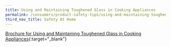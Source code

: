 ```yaml
---
title: Using and Maintaining Toughened Glass in Cooking Appliances
permalink: /consumers/product-safety-tips/using-and-maintaining-toughened-glass-in-cooking-appliances
third_nav_title: Safety At Home
---
```

[Brochure for Using and Maintaining Toughened Glass in Cooking Appliances](/images/product-safety-tips/toughened-glass-brochure.pdf){:target="_blank"}
